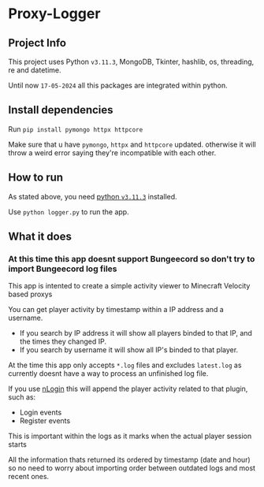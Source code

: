 # Proxy-Logger

## Project Info

This project uses Python `v3.11.3`, MongoDB, Tkinter, hashlib, os, threading, re and datetime.

Until now `17-05-2024` all this packages are integrated within python.

## Install dependencies

Run `pip install pymongo httpx httpcore`

Make sure that u have `pymongo`, `httpx` and `httpcore` updated. otherwise it will throw a weird error saying they're incompatible with each other.

## How to run

As stated above, you need [python `v3.11.3`](https://www.python.org/downloads/release/python-3113/) installed.

Use `python logger.py` to run the app.

## What it does

### At this time this app doesnt support Bungeecord so don't try to import Bungeecord log files
This app is intented to create a simple activity viewer to Minecraft Velocity based proxys

You can get player activity by timestamp within a IP address and a username.
- If you search by IP address it will show all players binded to that IP, and the times they changed IP.
- If you search by username it will show all IP's binded to that player.

At the time this app only accepts `*.log` files and excludes `latest.log` as currently doesnt have a way to process an unfinished log file.

If you use [nLogin](https://en.docs.nickuc.com/) this will append the player activity related to that plugin, such as:

- Login events
- Register events

This is important within the logs as it marks when the actual player session starts

All the information thats returned its ordered by timestamp (date and hour) so no need to worry about importing order between outdated logs and most recent ones.